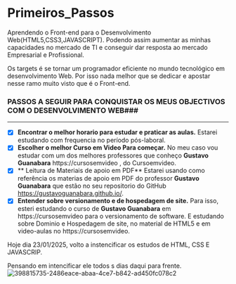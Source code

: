 # Primeiros_Passos
 Aprendendo o Front-end para o Desenvolvimento Web(HTML5,CSS3,JAVASCRIPT). Podendo assim aumentar as  minhas capacidades no mercado de TI e conseguir dar resposta ao mercado Empresarial e Profissional.

Os targets é se tornar um programador eficiente no mundo tecnológico em desenvolvimento Web. Por isso nada melhor que se dedicar e apostar nesse ramo muito visto que é o Front-end.

### **PASSOS A SEGUIR PARA CONQUISTAR OS MEUS OBJECTIVOS COM O DESENVOLVIMENTO WEB**###
---
- [x] **Encontrar o melhor horario para estudar e praticar as aulas.**
      Estarei estudando com frequencia no período pós-laboral.
- [x] **Escolher o melhor Curso em Video Para começar.**
     No meu caso vou estudar com um dos melhores professores que conheço **Gustavo Guanabara**  https://cursosemvideo  , do Cursoemvideo. 
- [x] ** Leitura de Materiais de apoio em PDF**
      Estarei usando como referência os materias de apoio em PDF do professor **Gustavo Guanabara** que estão no seu repositorio do GitHub https://gustavoguanabara.github.io/.
- [x] **Entender sobre versionamento e de hospedagem de site.**
      Para isso, esteri estudando o curso de **Gustavo Guanabara** em https://cursosemvideo para o versionamento de software. E estudando sobre 
 Dominio e Hospedagem de site, no material de HTML5 e em video-aulas no https://cursosemvideo.

 Hoje dia 23/01/2025, volto a instencificar os estudos de HTML, CSS E JAVASCRIP.

 Pensando em intencificar ele todos s dias daqui para frente.
![398815735-2486eace-abaa-4ce7-b842-ad450fc078c2](https://github.com/user-attachments/assets/4cb1e99e-9afd-460b-9d6b-e2b7d8cc507b)
